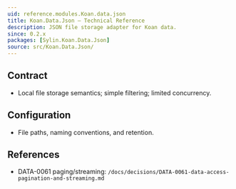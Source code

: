 ```yaml
---
uid: reference.modules.Koan.data.json
title: Koan.Data.Json — Technical Reference
description: JSON file storage adapter for Koan data.
since: 0.2.x
packages: [Sylin.Koan.Data.Json]
source: src/Koan.Data.Json/
---
```


## Contract
- Local file storage semantics; simple filtering; limited concurrency.

## Configuration
- File paths, naming conventions, and retention.

## References
- DATA-0061 paging/streaming: `/docs/decisions/DATA-0061-data-access-pagination-and-streaming.md`
